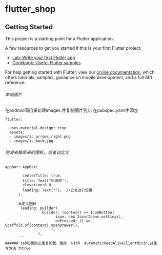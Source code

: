 # flutter_shop



## Getting Started

This project is a starting point for a Flutter application.

A few resources to get you started if this is your first Flutter project:

- [Lab: Write your first Flutter app](https://flutter.dev/docs/get-started/codelab)
- [Cookbook: Useful Flutter samples](https://flutter.dev/docs/cookbook)

For help getting started with Flutter, view our 
[online documentation](https://flutter.dev/docs), which offers tutorials, 
samples, guidance on mobile development, and a full API reference.
###### 本地图片
在android同目录新建images.并复制图片到此
在pubspec.yaml中添加
```
flutter:

  uses-material-design: true
  assets:
  - images/ic_arrows_right.png
  - images/ic_back.jpg
```
###### 侧滑去掉原来的图标，或者自定义
```
appBar: AppBar(

        centerTitle: true,
        title: Text("乐游原"),
        elevation:0.0,
        leading: Text(""),  //此处进行设置
      ),

      自定义图标：
       leading: Builder(
                 builder: (context) => IconButton(
                       icon: new Icon(Icons.settings),
                       onPressed: () => Scaffold.of(context).openDrawer(),
                     ),
               ),
      ```
###### tab切换防止重复加载，使用  with  AutomaticKeepAliveClientMixin,并重写方法 为true